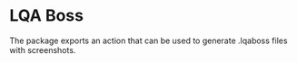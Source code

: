 # LQA Boss

The package exports an action that can be used to generate .lqaboss files with screenshots.
